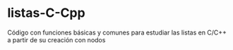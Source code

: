 # listas-C-Cpp
Código con funciones básicas y comunes para estudiar las listas en C/C++ a partir de su creación con nodos
